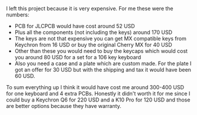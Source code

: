 I left this project because it is very expensive. For me these were the numbers:
 - PCB for JLCPCB would have cost around 52 USD
 - Plus all the components (not including the keys) around 170 USD
 - The keys are not that expensive you can get MX compatible keys from Keychron from 16 USD or buy the original Cherry MX for 40 USD
 - Other than these you would need to buy the keycaps which would cost you around 80 USD for a set for a 106 key keyboard
 - Also you need a case and a plate which are custom made. For the plate I got an offer for 30 USD but with the shipping and tax it would have been 60 USD.

To sum everything up I think it would have cost me around 300-400 USD for one keyboard and 4 extra PCBs. Honestly it didn't worth it for me since I could buy a 
Keychron Q6 for 220 USD and a K10 Pro for 120 USD and those are better options because they have warranty.
